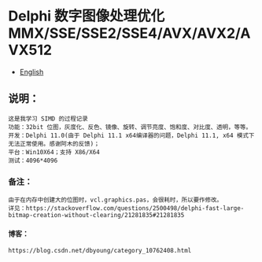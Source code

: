 # Delphi 数字图像处理优化 MMX/SSE/SSE2/SSE4/AVX/AVX2/AVX512

- [English](readme.md)

## 说明：
    这是我学习 SIMD 的过程记录
    功能：32bit 位图，灰度化、反色、镜像、旋转、调节亮度、饱和度、对比度、透明，等等。
    开发：Delphi 11.0(由于 Delphi 11.1 x64编译器的问题，Delphi 11.1, x64 模式下无法正常使用。感谢阿木的反馈)；
    平台：Win10X64；支持 X86/X64
    测试：4096*4096

### 备注：
	由于在内存中创建大的位图时，vcl.graphics.pas，会很耗时，所以要作修改。
	详见：https://stackoverflow.com/questions/2500498/delphi-fast-large-bitmap-creation-without-clearing/21281835#21281835

#### 博客：
    https://blog.csdn.net/dbyoung/category_10762408.html
